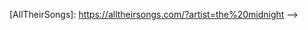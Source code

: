 <!-- ---
title: "All Their Songs"
date: "2018-01-24"
tags: ["progressive web app", "react", "redux", "node"]
image: './images/alltheirsongs.jpg'
---

[AllTheirSongs] is a react web app that utilizes redux and can be installed on android devices as a progressive web app. it leverages a custom node.js rest api to fetch available albums for a musician and allows for playback through an in-place YouTube component. **You can visit the site here:** [AllTheirSongs]

<!--- reference links --->
[AllTheirSongs]: <https://alltheirsongs.com/?artist=the%20midnight> -->
